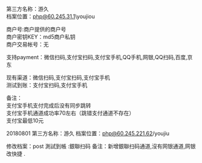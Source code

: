 第三方名称：游久  
档案位置：php@60.245.31.1\youjiou  
 
商户号:商户提供的商户号  
商户密钥KEY：md5商户私钥  
商户交易帐号：无  
 
支持payment：微信扫码,支付宝扫码,支付宝手机,QQ手机,网银,QQ扫码,百度,京东  
 
现有渠道：微信扫码,支付宝扫码,支付宝手机  
测试到账：支付宝扫码,支付宝手机  
 
备注：  
支付宝手机支付完成后没有同步跳转  
支付宝手机通道成功率70左右（跳错支付通道不存在）  
支付宝最低10元

20180801
第三方名称：游久
档案位置：php@60.245.221.62/youjiu

修改档案：post
測試到帳 :銀聯扫码
备注：新增銀聯扫码通道,沒有网银通道,网银改快捷 .
